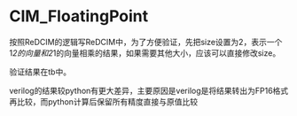 # CIM_FloatingPoint
按照ReDCIM的逻辑写ReDCIM中，为了方便验证，先把size设置为2，表示一个1*2的向量和2*1的向量相乘的结果，如果需要其他大小，应该可以直接修改size。

验证结果在tb中。

verilog的结果较python有更大差异，主要原因是verilog是将结果转出为FP16格式再比较，而python计算后保留所有精度直接与原值比较
